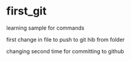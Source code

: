 # first_git
learning sample for commands

first change in file to push to git hib from folder

changing second time for committing to github


